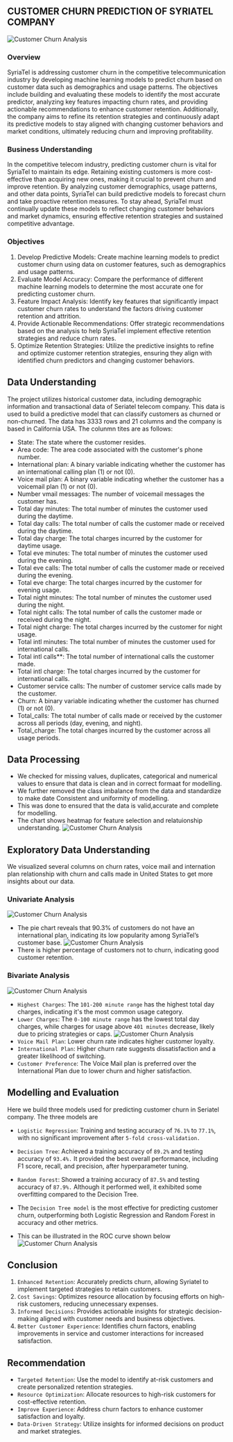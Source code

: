 ## CUSTOMER CHURN PREDICTION OF SYRIATEL COMPANY
![Customer Churn Analysis](Images/picc.jpg) 
### Overview
SyriaTel is addressing customer churn in the competitive telecommunication industry by developing machine learning models to predict churn based on customer data such as demographics and usage patterns. The objectives include building and evaluating these models to identify the most accurate predictor, analyzing key features impacting churn rates, and providing actionable recommendations to enhance customer retention. Additionally, the company aims to refine its retention strategies and continuously adapt its predictive models to stay aligned with changing customer behaviors and market conditions, ultimately reducing churn and improving profitability.
### Business Understanding
In the competitive telecom industry, predicting customer churn is vital for SyriaTel to maintain its edge. Retaining existing customers is more cost-effective than acquiring new ones, making it crucial to prevent churn and improve retention. By analyzing customer demographics, usage patterns, and other data points, SyriaTel can build predictive models to forecast churn and take proactive retention measures. To stay ahead, SyriaTel must continually update these models to reflect changing customer behaviors and market dynamics, ensuring effective retention strategies and sustained competitive advantage.
### Objectives 
1. Develop Predictive Models: Create machine learning models to predict customer churn using data on customer features, such as demographics and usage patterns.
2. Evaluate Model Accuracy: Compare the performance of different machine learning models to determine the most accurate one for predicting customer churn.
3. Feature Impact Analysis: Identify key features that significantly impact customer churn rates to understand the factors driving customer retention and attrition.
4. Provide Actionable Recommendations: Offer strategic recommendations based on the analysis to help SyriaTel implement effective retention strategies and reduce churn rates.
5. Optimize Retention Strategies: Utilize the predictive insights to refine and optimize customer retention strategies, ensuring they align with identified churn predictors and changing customer behaviors.
## Data Understanding 
The project utilizes historical customer data, including demographic information and transactional data of Seriatel telecom company. This data is used to build a predictive model that can classify customers as churned or non-churned. The data has 3333 rows and 21 columns and the company is based in California USA. The colunmn tites are as follows:

- State: The state where the customer resides.
- Area code: The area code associated with the customer's phone number.
- International plan: A binary variable indicating whether the customer has an international calling plan (1) or not (0).
- Voice mail plan: A binary variable indicating whether the customer has a voicemail plan (1) or not (0).
- Number vmail messages: The number of voicemail messages the customer has.
- Total day minutes: The total number of minutes the customer used during the daytime.
- Total day calls: The total number of calls the customer made or received during the daytime.
- Total day charge: The total charges incurred by the customer for daytime usage.
- Total eve minutes: The total number of minutes the customer used during the evening.
- Total eve calls: The total number of calls the customer made or received during the evening.
- Total eve charge: The total charges incurred by the customer for evening usage.
- Total night minutes: The total number of minutes the customer used during the night.
- Total night calls: The total number of calls the customer made or received during the night.
- Total night charge: The total charges incurred by the customer for night usage.
- Total intl minutes: The total number of minutes the customer used for international calls.
- Total intl calls**: The total number of international calls the customer made.
- Total intl charge: The total charges incurred by the customer for international calls.
- Customer service calls: The number of customer service calls made by the customer.
- Churn: A binary variable indicating whether the customer has churned (1) or not (0).
- Total_calls: The total number of calls made or received by the customer across all periods (day, evening, and night).
- Total_charge: The total charges incurred by the customer across all usage periods.
## Data Processing 
- We checked for missing values, duplicates, categorical and numerical values to ensure that data is clean and in correct formaat for modelling.
- We further removed the class imbalance from the data and standardize to make date Consistent and uniformity of modelling.
- This was done to ensured that the data is valid,accurate and complete for modelling. 
- The chart shows heatmap for feature selection and relatuionship understanding.
![Customer Churn Analysis](Images/heatmap.png) 
## Exploratory Data Understanding 
We visualized several columns on churn rates, voice mail and internation plan relationship with churn and calls made in United States to get more insights about our data.
### Univariate Analysis 
![Customer Churn Analysis](Images/pie%20chart.png) 
- The pie chart reveals that 90.3% of customers do not have an international plan, indicating its low popularity among SyriaTel’s customer base.
![Customer Churn Analysis](Images/output.pngoutput.png) 
- There is higher percentage of customers not to churn, indicating good customer retention.
### Bivariate Analysis 
![Customer Churn Analysis](Images/bivariate1.png) 
- `Highest Charges`: The `101-200 minute range` has the highest total day charges, indicating it's the most common usage category.
- `Lower Charges`: The `0-100 minute range` has the lowest total day charges, while charges for usage above `401 minutes` decrease, likely due to pricing strategies or caps.
![Customer Churn Analysis](Images/bivariate2.png) 
- `Voice Mail Plan`: Lower churn rate indicates higher customer loyalty.
- `International Plan`: Higher churn rate suggests dissatisfaction and a greater likelihood of switching.
- `Customer Preference`: The Voice Mail plan is preferred over the International Plan due to lower churn and higher satisfaction.
## Modelling and Evaluation 
Here we build three models used for predicting customer churn in Seriatel company. The three models are
- `Logistic Regression`: Training and testing accuracy of `76.1%` to `77.1%`, with no significant improvement after `5-fold cross-validation.`

- `Decision Tree`: Achieved a training accuracy of `89.2%` and testing accuracy of `93.4%.` It provided the best overall performance, including F1 score, recall, and precision, after hyperparameter tuning.

- `Random Forest`: Showed a training accuracy of `87.5%` and testing accuracy of `87.9%.` Although it performed well, it exhibited some overfitting compared to the Decision Tree.

- The `Decision Tree model` is the most effective for predicting customer churn, outperforming both Logistic Regression and Random Forest in accuracy and other metrics.
- This can be illustrated in the ROC curve shown below 
![Customer Churn Analysis](Images/modelling.png) 
## Conclusion 
1. `Enhanced Retention`: Accurately predicts churn, allowing Syriatel to implement targeted strategies to retain customers.
2. `Cost Savings`: Optimizes resource allocation by focusing efforts on high-risk customers, reducing unnecessary expenses.
3. `Informed Decisions`: Provides actionable insights for strategic decision-making aligned with customer needs and business objectives.
4. `Better Customer Experience`: Identifies churn factors, enabling improvements in service and customer interactions for increased satisfaction.
## Recommendation 
- `Targeted Retention`: Use the model to identify at-risk customers and create personalized retention strategies.
- `Resource Optimization`: Allocate resources to high-risk customers for cost-effective retention.
- `Improve Experience`: Address churn factors to enhance customer satisfaction and loyalty.
- `Data-Driven Strategy`: Utilize insights for informed decisions on product and market strategies.








